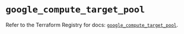 # `google_compute_target_pool`

Refer to the Terraform Registry for docs: [`google_compute_target_pool`](https://registry.terraform.io/providers/hashicorp/google/6.13.0/docs/resources/compute_target_pool).
